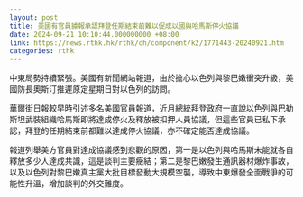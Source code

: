```yaml
---
layout: post
title: 美國有官員據報承認拜登任期結束前難以促成以國與哈馬斯停火協議
date: 2024-09-21 10:10:44.000000000 +08:00
link: https://news.rthk.hk/rthk/ch/component/k2/1771443-20240921.htm
categories: rthk
---
```


中東局勢持續緊張。美國有新聞網站報道，由於擔心以色列與黎巴嫩衝突升級，美國防長奧斯汀推遲原定星期日對以色列的訪問。

華爾街日報較早時引述多名美國官員報道，近月總統拜登政府一直說以色列與巴勒斯坦武裝組織哈馬斯即將達成停火及釋放被扣押人員協議，但這些官員已私下承認，拜登的任期結束前都難以達成停火協議，亦不確定能否達成協議。

報道列舉美方官員對達成協議感到悲觀的原因，第一是以色列與哈馬斯未能就各自釋放多少人達成共識，這是談判主要癥結；第二是黎巴嫩發生通訊器材爆炸事故，以及以色列對黎巴嫩真主黨大批目標發動大規模空襲，導致中東爆發全面戰爭的可能性升溫，增加談判的外交難度。
